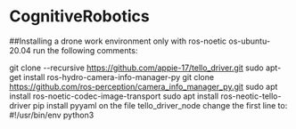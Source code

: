 # CognitiveRobotics
##Installing a drone work environment
only with ros-noetic os-ubuntu-20.04
run the following comments:

git clone --recursive https://github.com/appie-17/tello_driver.git
sudo apt-get install ros-hydro-camera-info-manager-py
git clone https://github.com/ros-perception/camera_info_manager_py.git
sudo apt install ros-noetic-codec-image-transport
sudo apt install ros-neotic-tello-driver
pip install pyyaml
on the file tello_driver_node change the first line to: #!/usr/bin/env python3
